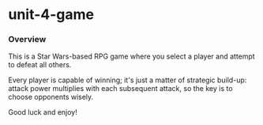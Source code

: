 # unit-4-game

### Overview

This is a Star Wars-based RPG game where you select a player and attempt to defeat all others.

Every player is capable of winning; it's just a matter of strategic build-up: attack power multiplies with each subsequent attack, so the key is to choose opponents wisely.

Good luck and enjoy!